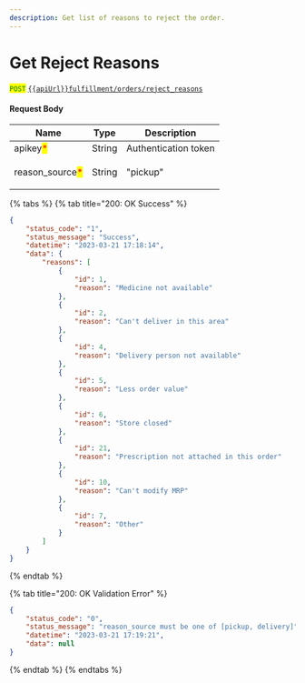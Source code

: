 ```yaml
---
description: Get list of reasons to reject the order.
---
```


# Get Reject Reasons

<mark style="color:green;">`POST`</mark> [`{{apiUrl}}fulfillment/orders/reject_reasons`](https://api.evitalrx.in/v1/fulfillment/orders/reject_reasons)

#### Request Body

| Name                                             | Type   | Description                                                                 |
| ------------------------------------------------ | ------ | --------------------------------------------------------------------------- |
| apikey<mark style="color:red;">\*</mark>         | String | Authentication token                                                        |
| reason\_source<mark style="color:red;">\*</mark> | String | <p>"pickup" | "delivery"</p><p></p><p>pass order is pickup or delivery.</p> |

{% tabs %}
{% tab title="200: OK Success" %}
```json
{
    "status_code": "1",
    "status_message": "Success",
    "datetime": "2023-03-21 17:18:14",
    "data": {
        "reasons": [
            {
                "id": 1,
                "reason": "Medicine not available"
            },
            {
                "id": 2,
                "reason": "Can't deliver in this area"
            },
            {
                "id": 4,
                "reason": "Delivery person not available"
            },
            {
                "id": 5,
                "reason": "Less order value"
            },
            {
                "id": 6,
                "reason": "Store closed"
            },
            {
                "id": 21,
                "reason": "Prescription not attached in this order"
            },
            {
                "id": 10,
                "reason": "Can't modify MRP"
            },
            {
                "id": 7,
                "reason": "Other"
            }
        ]
    }
}
```
{% endtab %}

{% tab title="200: OK Validation Error" %}
```json
{
    "status_code": "0",
    "status_message": "reason_source must be one of [pickup, delivery]",
    "datetime": "2023-03-21 17:19:21",
    "data": null
}
```
{% endtab %}
{% endtabs %}
